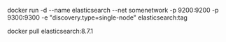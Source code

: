 












docker run -d --name elasticsearch --net somenetwork -p 9200:9200 -p 9300:9300 -e "discovery.type=single-node" elasticsearch:tag










docker pull elasticsearch:8.7.1


